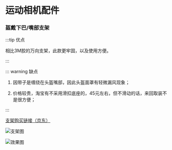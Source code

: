 # 运动相机配件

### 盔戴下巴/嘴部支架

:::tip 优点

相比3M胶的万向支架，此款更牢固，以及使用方便。

:::

::: warning 缺点

1. 因带子是缠绕在头盔嘴部，因此头盔面罩有轻微漏风现象；

2. 价格较贵，淘宝有不采用滑扣底座的，45元左右，但不滑动的话，来回取装不是很方便；

:::


[支架购买链接（京东）](https://item.jd.com/100002416203.html)

![支架图](https://gitee.com/zhou/MoYouClubPic/raw/master/20210401155336.png)

![效果图](https://gitee.com/zhou/MoYouClubPic/raw/master/20210401155351.png)
